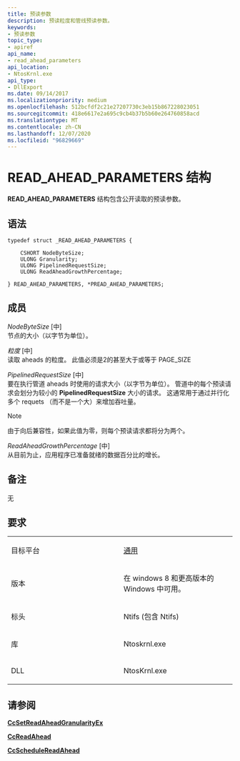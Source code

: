 ```yaml
---
title: 预读参数
description: 预读粒度和管线预读参数。
keywords:
- 预读参数
topic_type:
- apiref
api_name:
- read_ahead_parameters
api_location:
- NtosKrnl.exe
api_type:
- DllExport
ms.date: 09/14/2017
ms.localizationpriority: medium
ms.openlocfilehash: 512bcfdf2c21e27207730c3eb15b867228023051
ms.sourcegitcommit: 418e6617e2a695c9cb4b37b5b60e264760858acd
ms.translationtype: MT
ms.contentlocale: zh-CN
ms.lasthandoff: 12/07/2020
ms.locfileid: "96829669"
---
```

# <a name="read_ahead_parameters-structure"></a>READ_AHEAD_PARAMETERS 结构

**READ_AHEAD_PARAMETERS** 结构包含公开读取的预读参数。

<a name="syntax"></a>语法
------

```ManagedCPlusPlus
typedef struct _READ_AHEAD_PARAMETERS {

    CSHORT NodeByteSize;
    ULONG Granularity;
    ULONG PipelinedRequestSize;
    ULONG ReadAheadGrowthPercentage;

} READ_AHEAD_PARAMETERS, *PREAD_AHEAD_PARAMETERS;
```

<a name="members"></a>成员
----------

*NodeByteSize* \[中\]  
节点的大小（以字节为单位）。

*粒度* \[中\]  
读取 aheads 的粒度。 此值必须是2的甚至大于或等于 PAGE_SIZE

*PipelinedRequestSize* \[中\]  
要在执行管道 aheads 时使用的请求大小（以字节为单位）。 管道中的每个预读请求会划分为较小的 **PipelinedRequestSize** 大小的请求。 这通常用于通过并行化多个 requets （而不是一个大）来增加吞吐量。

> [!NOTE]
> 由于向后兼容性，如果此值为零，则每个预读请求都将分为两个。

*ReadAheadGrowthPercentage* \[中\]  
从目前为止，应用程序已准备就绪的数据百分比的增长。 


<a name="remarks"></a>备注
-------

无 

<a name="requirements"></a>要求
------------

<table>
<colgroup>
<col width="50%" />
<col width="50%" />
</colgroup>
<tbody>
<tr class="odd">
<td align="left"><p>目标平台</p></td>
<td align="left"><a href="https://go.microsoft.com/fwlink/p/?linkid=531356" data-raw-source="[Universal](https://go.microsoft.com/fwlink/p/?linkid=531356)">通用</a></td>
</tr>
<tr class="even">
<td align="left"><p>版本</p></td>
<td align="left"><p>在 windows 8 和更高版本的 Windows 中可用。</p></td>
</tr>
<tr class="odd">
<td align="left"><p>标头</p></td>
<td align="left">Ntifs (包含 Ntifs) </td>
</tr>
<tr class="even">
<td align="left"><p>库</p></td>
<td align="left">Ntoskrnl.exe</td>
</tr>
<tr class="odd">
<td align="left"><p>DLL</p></td>
<td align="left">NtosKrnl.exe</td>
</tr>
</tbody>
</table>

## <a name="see-also"></a>请参阅


[**CcSetReadAheadGranularityEx**](CcSetReadAheadGranularityEx.md)

[**CcReadAhead**](/previous-versions/ff539191(v=vs.85))

[**CcScheduleReadAhead**](/windows-hardware/drivers/ddi/ntifs/nf-ntifs-ccschedulereadahead)

